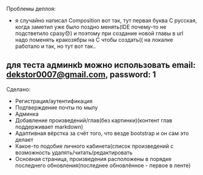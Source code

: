 Проблемы деплоя:
* я случайно написал Сomposition вот так, тут первая буква С русская, когда заметил уже было поздно менять(IDE почему-то не подстветило сразу😞) и поэтому при создание новой главы в url надо поменять кракозябры на С чтобы создать((
на локалке работало и так, но тут вот так..

## для теста админкb можно использовать email: dekstor0007@gmail.com, password: 1

Сделано:
* Регистрация/аутентификация
* Подтверждение почты по мылу
* Админка
* Добавление произведений/глав(без картинки)(контент глав поддерживает markdown)
* Адаптивная вёрстка за счёт того, что везде bootstrap и он сам это делает
* Какое-то подобие личного кабинета(список произведений с возможность удалять/читать/редактировать
* Основная страница, произведения расположены  в порядке последнего обновления(последнее обновлённое - первое в ленте)
